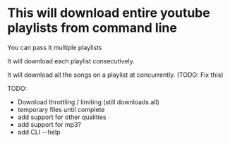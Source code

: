 # This will download entire youtube playlists from command line

You can pass it multiple playlists

It will download each playlist consecutively.

It will download all the songs on a playlist at concurrently. (TODO: Fix this)

TODO:
- Download throttling / limiting (still downloads all)
- temporary files until complete
- add support for other qualities
- add support for mp3?
- add CLI --help
